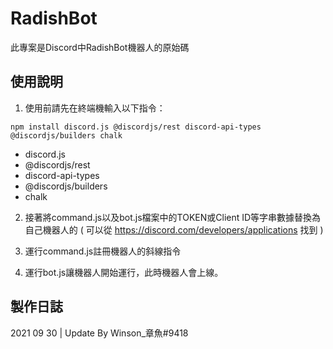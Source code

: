 # RadishBot
此專案是Discord中RadishBot機器人的原始碼
## 使用說明
1. 使用前請先在終端機輸入以下指令：
```
npm install discord.js @discordjs/rest discord-api-types @discordjs/builders chalk
```
* discord.js
* @discordjs/rest
* discord-api-types
* @discordjs/builders
* chalk

2. 接著將command.js以及bot.js檔案中的TOKEN或Client ID等字串數據替換為自己機器人的
( 可以從 https://discord.com/developers/applications 找到 )

3. 運行command.js註冊機器人的斜線指令

4. 運行bot.js讓機器人開始運行，此時機器人會上線。

## 製作日誌

2021 09 30 | Update By Winson_章魚#9418

